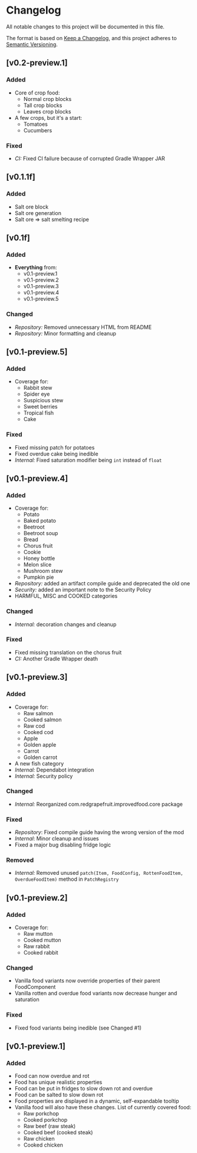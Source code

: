 # Changelog

All notable changes to this project will be documented in this file.

The format is based on [Keep a Changelog](https://keepachangelog.com/en/1.0.0/), and this project adheres
to [Semantic Versioning](https://semver.org/spec/v2.0.0.html).

## [v0.2-preview.1]

### Added

- Core of crop food:
  - Normal crop blocks
  - Tall crop blocks
  - Leaves crop blocks
- A few crops, but it's a start:
  - Tomatoes
  - Cucumbers

### Fixed

- _CI:_ Fixed CI failure because of corrupted Gradle Wrapper JAR

## [v0.1.1f]

### Added

- Salt ore block
- Salt ore generation
- Salt ore => salt smelting recipe

## [v0.1f]

### Added

- **Everything** from:
  - v0.1-preview.1
  - v0.1-preview.2
  - v0.1-preview.3
  - v0.1-preview.4
  - v0.1-preview.5

### Changed

- _Repository:_ Removed unnecessary HTML from README
- _Repository:_ Minor formatting and cleanup

## [v0.1-preview.5]

### Added

- Coverage for:
  - Rabbit stew
  - Spider eye
  - Suspicious stew
  - Sweet berries
  - Tropical fish
  - Cake

### Fixed

- Fixed missing patch for potatoes
- Fixed overdue cake being inedible
- _Internal:_ Fixed saturation modifier being ```int``` instead of ```float```

## [v0.1-preview.4]

### Added

- Coverage for:
  - Potato
  - Baked potato
  - Beetroot
  - Beetroot soup
  - Bread
  - Chorus fruit
  - Cookie
  - Honey bottle
  - Melon slice
  - Mushroom stew
  - Pumpkin pie
- _Repository:_ added an artifact compile guide and deprecated the old one
- _Security:_ added an important note to the Security Policy
- HARMFUL, MISC and COOKED categories

### Changed

- _Internal:_ decoration changes and cleanup

### Fixed

- Fixed missing translation on the chorus fruit
- _CI:_ Another Gradle Wrapper death

## [v0.1-preview.3]

### Added

- Coverage for:
  - Raw salmon
  - Cooked salmon
  - Raw cod
  - Cooked cod
  - Apple
  - Golden apple
  - Carrot
  - Golden carrot
- A new fish category
- _Internal:_ Dependabot integration
- _Internal:_ Security policy

### Changed

- _Internal:_ Reorganized com.redgrapefruit.improvedfood.core package

### Fixed

- _Repository_: Fixed compile guide having the wrong version of the mod
- _Internal_: Minor cleanup and issues
- Fixed a major bug disabling fridge logic

### Removed

- _Internal:_ Removed unused ```patch(Item, FoodConfig, RottenFoodItem, OverdueFoodItem)``` method
  in ```PatchRegistry```

## [v0.1-preview.2]

### Added

- Coverage for:
  - Raw mutton
  - Cooked mutton
  - Raw rabbit
  - Cooked rabbit

### Changed

- Vanilla food variants now override properties of their parent FoodComponent
- Vanilla rotten and overdue food variants now decrease hunger and saturation

### Fixed

- Fixed food variants being inedible (see Changed #1)

## [v0.1-preview.1]

### Added

- Food can now overdue and rot
- Food has unique realistic properties
- Food can be put in fridges to slow down rot and overdue
- Food can be salted to slow down rot
- Food properties are displayed in a dynamic, self-expandable tooltip
- Vanilla food will also have these changes. List of currently covered food:
  - Raw porkchop
  - Cooked porkchop
  - Raw beef (raw steak)
  - Cooked beef (cooked steak)
  - Raw chicken
  - Cooked chicken
